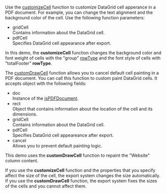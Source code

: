 Use the [customizeCell](/Documentation/ApiReference/Common/Object_Structures/ExportDataGridProps/#customizeCell) function to customize DataGrid cell apperance in a PDF document. For example, you can change the text alignment and the background color of the cell. Use the following function parameters:

- gridCell     
Contains information about the DataGrid cell.
- pdfCell     
Specifies DataGrid cell appearance after export.

In this demo, the **customizeCell** function changes the background color and font weight of cells with the "group" [rowType](/Documentation/ApiReference/UI_Components/dxDataGrid/Row/#rowType) and the font style of cells with "totalFooter" **rowType**.

The [customDrawCell](/Documentation/ApiReference/Common/Object_Structures/ExportDataGridProps/#customDrawCell) function allows you to cancel default cell painting in a PDF document. You can call this function to custom paint DataGrid cells. It accepts object with the following fields:

- doc    
Instance of the [jsPDFDocument](/api-reference/50%20Common/Object%20Structures/PdfExportDataGridProps/jsPDFDocument.md '/Documentation/ApiReference/Common/Object_Structures/PdfExportDataGridProps/#jsPDFDocument').
- rect    
Object that contains information about the location of the cell and its dimensions.
- gridCell    
Contains information about the DataGrid cell.   
- pdfCell    
Specifies DataGrid cell appeareance after export.
- cancel   
Allows you to prevent default painting logic.

This demo uses the **customDrawCell** function to repaint the "Website" column content.

If you use the **customizeCell** function and the properties that you specify affect the size of the cell, the export system changes the size automatically. If you use the **customDrawCell** function, the export system fixes the sizes of the cells and you cannot affect them.